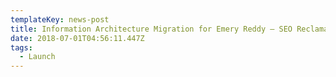 ```yaml
---
templateKey: news-post
title: Information Architecture Migration for Emery Reddy — SEO Reclamation
date: 2018-07-01T04:56:11.447Z
tags:
  - Launch
---
```

